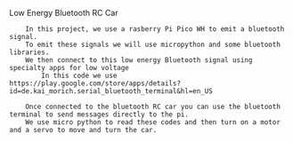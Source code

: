 Low Energy Bluetooth RC Car

        In this project, we use a rasberry Pi Pico WH to emit a bluetooth signal.
        To emit these signals we will use micropython and some bluetooth libraries.
        We then connect to this low energy Bluetooth signal using specialty apps for low voltage
            In this code we use https://play.google.com/store/apps/details?id=de.kai_morich.serial_bluetooth_terminal&hl=en_US

        Once connected to the bluetooth RC car you can use the bluetooth terminal to send messages directly to the pi.
        We use micro python to read these codes and then turn on a motor and a servo to move and turn the car.
